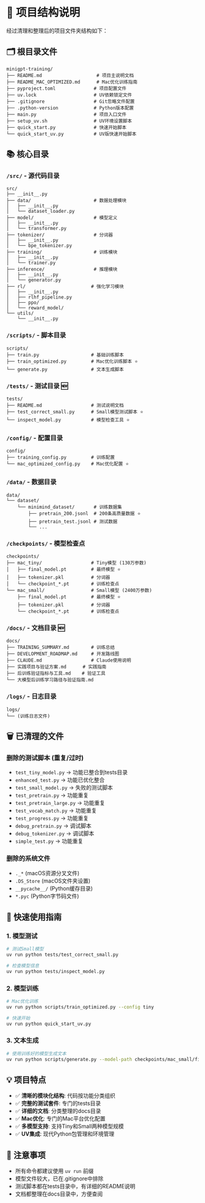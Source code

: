 # 📁 项目结构说明

经过清理和整理后的项目文件夹结构如下：

## 🗂️ 根目录文件

```
minigpt-training/
├── README.md                    # 项目主说明文档
├── README_MAC_OPTIMIZED.md      # Mac优化训练指南
├── pyproject.toml              # 项目配置文件
├── uv.lock                     # UV依赖锁定文件
├── .gitignore                  # Git忽略文件配置
├── .python-version             # Python版本配置
├── main.py                     # 项目入口文件
├── setup_uv.sh                 # UV环境设置脚本
├── quick_start.py              # 快速开始脚本
└── quick_start_uv.py           # UV版快速开始脚本
```

## 📚 核心目录

### `/src/` - 源代码目录
```
src/
├── __init__.py
├── data/                       # 数据处理模块
│   ├── __init__.py
│   └── dataset_loader.py
├── model/                      # 模型定义
│   ├── __init__.py
│   └── transformer.py
├── tokenizer/                  # 分词器
│   ├── __init__.py
│   └── bpe_tokenizer.py
├── training/                   # 训练模块
│   ├── __init__.py
│   └── trainer.py
├── inference/                  # 推理模块
│   ├── __init__.py
│   └── generator.py
├── rl/                        # 强化学习模块
│   ├── __init__.py
│   ├── rlhf_pipeline.py
│   ├── ppo/
│   └── reward_model/
└── utils/
    └── __init__.py
```

### `/scripts/` - 脚本目录
```
scripts/
├── train.py                   # 基础训练脚本
├── train_optimized.py         # Mac优化训练脚本 ⭐
└── generate.py                # 文本生成脚本
```

### `/tests/` - 测试目录 🆕
```
tests/
├── README.md                  # 测试说明文档
├── test_correct_small.py      # Small模型测试脚本 ⭐
└── inspect_model.py           # 模型检查工具 ⭐
```

### `/config/` - 配置目录
```
config/
├── training_config.py         # 训练配置
└── mac_optimized_config.py    # Mac优化配置 ⭐
```

### `/data/` - 数据目录
```
data/
└── dataset/
    └── minimind_dataset/       # 训练数据集
        ├── pretrain_200.jsonl  # 200条高质量数据 ⭐
        ├── pretrain_test.jsonl # 测试数据
        └── ...
```

### `/checkpoints/` - 模型检查点
```
checkpoints/
├── mac_tiny/                  # Tiny模型 (130万参数)
│   ├── final_model.pt         # 最终模型 ⭐
│   ├── tokenizer.pkl          # 分词器
│   └── checkpoint_*.pt        # 训练检查点
└── mac_small/                 # Small模型 (2400万参数)
    ├── final_model.pt         # 最终模型 ⭐
    ├── tokenizer.pkl          # 分词器
    └── checkpoint_*.pt        # 训练检查点
```

### `/docs/` - 文档目录 🆕
```
docs/
├── TRAINING_SUMMARY.md        # 训练总结
├── DEVELOPMENT_ROADMAP.md     # 开发路线图
├── CLAUDE.md                  # Claude使用说明
├── 实践项目与验证方案.md      # 实践指南
├── 后训练验证指标与工具.md    # 验证工具
└── 大模型后训练学习路径与验证指南.md
```

### `/logs/` - 日志目录
```
logs/
└── (训练日志文件)
```

## 🗑️ 已清理的文件

### 删除的测试脚本 (重复/过时)
- `test_tiny_model.py` → 功能已整合到tests目录
- `enhanced_test.py` → 功能已优化整合
- `test_small_model.py` → 失败的测试脚本
- `test_pretrain.py` → 功能重复
- `test_pretrain_large.py` → 功能重复
- `test_vocab_match.py` → 功能重复
- `test_progress.py` → 功能重复
- `debug_pretrain.py` → 调试脚本
- `debug_tokenizer.py` → 调试脚本
- `simple_test.py` → 功能重复

### 删除的系统文件
- `._*` (macOS资源分叉文件)
- `.DS_Store` (macOS文件夹设置)
- `__pycache__/` (Python缓存目录)
- `*.pyc` (Python字节码文件)

## 🚀 快速使用指南

### 1. 模型测试
```bash
# 测试Small模型
uv run python tests/test_correct_small.py

# 检查模型信息
uv run python tests/inspect_model.py
```

### 2. 模型训练
```bash
# Mac优化训练
uv run python scripts/train_optimized.py --config tiny

# 快速开始
uv run python quick_start_uv.py
```

### 3. 文本生成
```bash
# 使用训练好的模型生成文本
uv run python scripts/generate.py --model-path checkpoints/mac_small/final_model.pt --tokenizer-path checkpoints/mac_small/tokenizer.pkl --mode chat
```

## 💡 项目特点

- ✅ **清晰的模块化结构**: 代码按功能分类组织
- ✅ **完整的测试套件**: 专门的tests目录
- ✅ **详细的文档**: 分类整理的docs目录
- ✅ **Mac优化**: 专门的Mac平台优化配置
- ✅ **多模型支持**: 支持Tiny和Small两种模型规模
- ✅ **UV集成**: 现代Python包管理和环境管理

## 📝 注意事项

- 所有命令都建议使用 `uv run` 前缀
- 模型文件较大，已在.gitignore中排除
- 测试脚本都在tests目录中，有详细的README说明
- 文档都整理在docs目录中，方便查阅 
